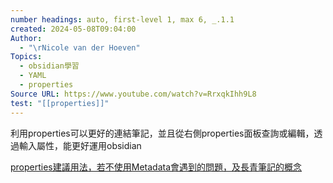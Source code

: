 ```yaml
---
number headings: auto, first-level 1, max 6, _.1.1
created: 2024-05-08T09:04:00
Author:
  - "\rNicole van der Hoeven"
Topics:
  - obsidian學習
  - YAML
  - properties
Source URL: https://www.youtube.com/watch?v=RrxqkIhh9L8
test: "[[properties]]"
---
```


利用properties可以更好的連結筆記，並且從右側properties面板查詢或編輯，透過輸入屬性，能更好運用obsidian

[properties建議用法，若不使用Metadata會遇到的問題，及長青筆記的概念](https://medium.com/pm%E7%9A%84%E7%94%9F%E7%94%A2%E5%8A%9B%E5%B7%A5%E5%85%B7%E7%AE%B1/obsidian-%E4%BD%BF%E7%94%A8%E6%95%99%E5%AD%B8-%E7%AD%86%E8%A8%98%E7%AF%87-01-%E4%BA%86%E8%A7%A3-obsidian-%E7%9A%84-metadata-f8602bbddade)
